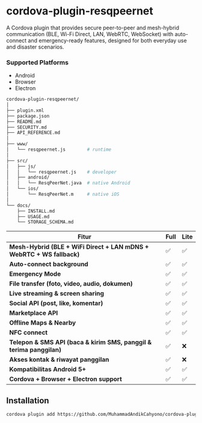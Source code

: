 # cordova-plugin-resqpeernet
A Cordova plugin that provides secure peer-to-peer and mesh-hybrid communication (BLE, Wi-Fi Direct, LAN, WebRTC, WebSocket) with auto-connect and emergency-ready features, designed for both everyday use and disaster scenarios.

### Supported Platforms

- Android
- Browser
- Electron

```bash
cordova-plugin-resqpeernet/
│
├── plugin.xml
├── package.json
├── README.md
├── SECURITY.md
├── API_REFERENCE.md
│
├── www/
│   └── resqpeernet.js        # runtime
│
├── src/
│   ├── js/
│   │   └── resqpeernet.js    # developer
│   ├── android/
│   │   └── ResqPeerNet.java  # native Android
│   └── ios/
│       └── ResqPeerNet.m     # native iOS
│
└── docs/
    ├── INSTALL.md
    ├── USAGE.md
    └── STORAGE_SCHEMA.md

```


| Fitur                                                                 | **Full** | **Lite** |
| --------------------------------------------------------------------- | -------- | -------- |
| **Mesh-Hybrid (BLE + WiFi Direct + LAN mDNS + WebRTC + WS fallback)** | ✅        | ✅        |
| **Auto-connect background**                                           | ✅        | ✅        |
| **Emergency Mode**                                                    | ✅        | ✅        |
| **File transfer (foto, video, audio, dokumen)**                       | ✅        | ✅        |
| **Live streaming & screen sharing**                                   | ✅        | ✅        |
| **Social API (post, like, komentar)**                                 | ✅        | ✅        |
| **Marketplace API**                                              | ✅        | ✅        |
| **Offline Maps & Nearby**                                             | ✅        | ✅        |
| **NFC connect**                                                       | ✅        | ✅        |
| **Telepon & SMS API (baca & kirim SMS, panggil & terima panggilan)**  | ✅        | ❌        |
| **Akses kontak & riwayat panggilan**                                  | ✅        | ❌        |
| **Kompatibilitas Android 5+**                                         | ✅        | ✅        |
| **Cordova + Browser + Electron support**                              | ✅        | ✅        |


## Installation

```bash
cordova plugin add https://github.com/MuhammadAndikCahyono/cordova-plugin-resqpeernet
```
